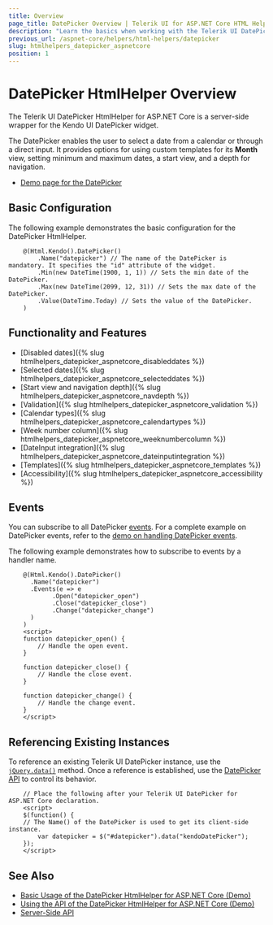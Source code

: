 ```yaml
---
title: Overview
page_title: DatePicker Overview | Telerik UI for ASP.NET Core HTML Helpers
description: "Learn the basics when working with the Telerik UI DatePicker HtmlHelper for ASP.NET Core (MVC 6 or ASP.NET Core MVC)."
previous_url: /aspnet-core/helpers/html-helpers/datepicker
slug: htmlhelpers_datepicker_aspnetcore
position: 1
---
```


# DatePicker HtmlHelper Overview

The Telerik UI DatePicker HtmlHelper for ASP.NET Core is a server-side wrapper for the Kendo UI DatePicker widget.

The DatePicker enables the user to select a date from a calendar or through a direct input. It provides options for using custom templates for its **Month** view, setting minimum and maximum dates, a start view, and a depth for navigation.

* [Demo page for the DatePicker](https://demos.telerik.com/aspnet-core/datepicker/index)

## Basic Configuration

The following example demonstrates the basic configuration for the DatePicker HtmlHelper.

```
    @(Html.Kendo().DatePicker()
        .Name("datepicker") // The name of the DatePicker is mandatory. It specifies the "id" attribute of the widget.
        .Min(new DateTime(1900, 1, 1)) // Sets the min date of the DatePicker.
        .Max(new DateTime(2099, 12, 31)) // Sets the max date of the DatePicker.
        .Value(DateTime.Today) // Sets the value of the DatePicker.
    )
```

## Functionality and Features

* [Disabled dates]({% slug htmlhelpers_datepicker_aspnetcore_disableddates %})
* [Selected dates]({% slug htmlhelpers_datepicker_aspnetcore_selecteddates %})
* [Start view and navigation depth]({% slug htmlhelpers_datepicker_aspnetcore_navdepth %})
* [Validation]({% slug htmlhelpers_datepicker_aspnetcore_validation %})
* [Calendar types]({% slug htmlhelpers_datepicker_aspnetcore_calendartypes %})
* [Week number column]({% slug htmlhelpers_datepicker_aspnetcore_weeknumbercolumn %})
* [DateInput integration]({% slug htmlhelpers_datepicker_aspnetcore_dateinputintegration %})
* [Templates]({% slug htmlhelpers_datepicker_aspnetcore_templates %})
* [Accessibility]({% slug htmlhelpers_datepicker_aspnetcore_accessibility %})

## Events

You can subscribe to all DatePicker [events](/api/datepicker). For a complete example on DatePicker events, refer to the [demo on handling DatePicker events](https://demos.telerik.com/aspnet-core/datepicker/events).

The following example demonstrates how to subscribe to events by a handler name.

```
    @(Html.Kendo().DatePicker()
      .Name("datepicker")
      .Events(e => e
            .Open("datepicker_open")
            .Close("datepicker_close")
            .Change("datepicker_change")
      )
    )
    <script>
    function datepicker_open() {
        // Handle the open event.
    }

    function datepicker_close() {
        // Handle the close event.
    }

    function datepicker_change() {
        // Handle the change event.
    }
    </script>
```

## Referencing Existing Instances

To reference an existing Telerik UI DatePicker instance, use the [`jQuery.data()`](http://api.jquery.com/jQuery.data/) method. Once a reference is established, use the [DatePicker API](/api/datepicker) to control its behavior.

        // Place the following after your Telerik UI DatePicker for ASP.NET Core declaration.
        <script>
        $(function() {
        // The Name() of the DatePicker is used to get its client-side instance.
            var datepicker = $("#datepicker").data("kendoDatePicker");
        });
        </script>

## See Also

* [Basic Usage of the DatePicker HtmlHelper for ASP.NET Core (Demo)](https://demos.telerik.com/aspnet-core/datepicker/index)
* [Using the API of the DatePicker HtmlHelper for ASP.NET Core (Demo)](https://demos.telerik.com/aspnet-core/datepicker/api)
* [Server-Side API](/api/datepicker)

